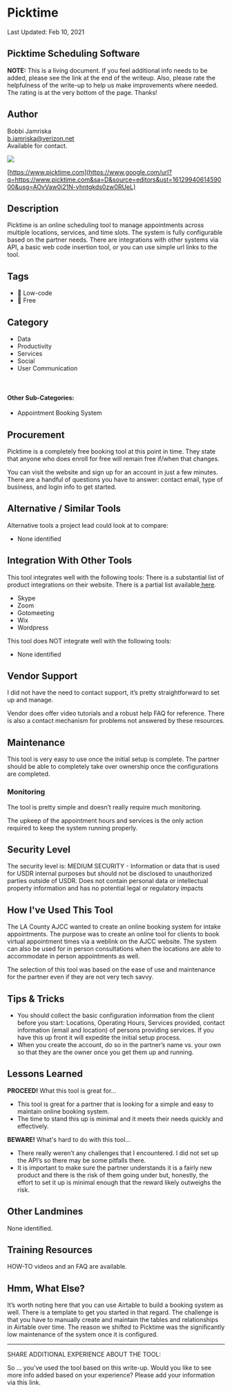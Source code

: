 # Picktime

Last Updated: Feb 10, 2021

## ‌Picktime Scheduling Software

**NOTE:** This is a living document. If you feel additional info needs to be added, please see the link at the end of the writeup. Also, please rate the helpfulness of the write-up to help us make improvements where needed. The rating is at the very bottom of the page. Thanks!

## Author

Bobbi Jamriska  
[b.jamriska@verizon.net](mailto:b.jamriska@verizon.net)  
Available for contact.

![](https://lh3.googleusercontent.com/ZeeepduXNbGJRyFSvLTMk9PCDHE_dmTxl8UMlJQgzHGS_R3SxIdwNiepWWA07YNVTSJnvRyXpLYT8y51FgDgcy1dkHPVlhxwFvMJQfbMwT3yw4_-1-c8ABNUxZTr6_hl8k0oyLoX)

[https://www.picktime.com](https://www.google.com/url?q=https://www.picktime.com&sa=D&source=editors&ust=1612994061459000&usg=AOvVaw0i21N-yhntgkds0zw0RUeL)

## Description <a id="h.7w7zez36b1wy"></a>

‌Picktime is an online scheduling tool to manage appointments across multiple locations, services, and time slots. The system is fully configurable based on the partner needs. There are integrations with other systems via API, a basic web code insertion tool, or you can use simple url links to the tool.

## Tags <a id="h.6mnfw9pne09c"></a>

* 🔧 Low-code
* 🎁 Free

## Category <a id="h.275oysyrlu3w"></a>

* Data
* Productivity
* Services
* Social
* User Communication

‌

#### Other Sub-Categories: <a id="h.fn3agtlxydsb"></a>

* ‌Appointment Booking System

## ‌Procurement <a id="h.go61rzbnc73"></a>

Picktime is a completely free booking tool at this point in time. They state that anyone who does enroll for free will remain free if/when that changes.

You can visit the website and sign up for an account in just a few minutes. There are a handful of questions you have to answer: contact email, type of business, and login info to get started.

## Alternative / Similar Tools <a id="h.ru44st8agyw1"></a>

‌‌Alternative tools a project lead could look at to compare:

* None identified

## Integration With Other Tools <a id="h.ojoayjospnj2"></a>

This tool integrates well with the following tools: There is a substantial list of product integrations on their website. There is a partial list available[ here](https://www.google.com/url?q=https://www.picktime.com/integrations&sa=D&source=editors&ust=1612994061465000&usg=AOvVaw0ysAG_pJNU8ckQimAP1HOE).

* Skype
* Zoom
* Gotomeeting
* Wix
* Wordpress

This tool does NOT integrate well with the following tools:

* None identified

## Vendor Support <a id="h.e50orjda7y75"></a>

I did not have the need to contact support, it’s pretty straightforward to set up and manage.

Vendor does offer video tutorials and a robust help FAQ for reference. There is also a contact mechanism for problems not answered by these resources.

## Maintenance <a id="h.o456lrtyv134"></a>

This tool is very easy to use once the initial setup is complete. The partner should be able to completely take over ownership once the configurations are completed.

### Monitoring <a id="h.mkbsvjvtwwdv"></a>

The tool is pretty simple and doesn’t really require much monitoring.

The upkeep of the appointment hours and services is the only action required to keep the system running properly.

## Security Level <a id="h.wp27bo5hatdz"></a>

The security level is: MEDIUM SECURITY - Information or data that is used for USDR internal purposes but should not be disclosed to unauthorized parties outside of USDR. Does not contain personal data or intellectual property information and has no potential legal or regulatory impacts

## How I've Used This Tool <a id="h.flwakkvuwzba"></a>

The LA County AJCC wanted to create an online booking system for intake appointments. The purpose was to create an online tool for clients to book virtual appointment times via a weblink on the AJCC website. The system can also be used for in person consultations when the locations are able to accommodate in person appointments as well.

The selection of this tool was based on the ease of use and maintenance for the partner even if they are not very tech savvy.

## Tips & Tricks <a id="h.wrvy8ngdpil0"></a>

* You should collect the basic configuration information from the client before you start: Locations, Operating Hours, Services provided, contact information \(email and location\) of persons providing services. If you have this up front it will expedite the initial setup process.
* When you create the account, do so in the partner’s name vs. your own so that they are the owner once you get them up and running.

## Lessons Learned <a id="h.9j1dk9qzdv6e"></a>

**PROCEED!** What this tool is great for…

* This tool is great for a partner that is looking for a simple and easy to maintain online booking system.
* The time to stand this up is minimal and it meets their needs quickly and effectively.

**BEWARE!** What's hard to do with this tool…

* There really weren’t any challenges that I encountered. I did not set up the API’s so there may be some pitfalls there.
* It is important to make sure the partner understands it is a fairly new product and there is the risk of them going under but, honestly, the effort to set it up is minimal enough that the reward likely outweighs the risk.

## Other Landmines

‌None identified.

## Training Resources <a id="h.jjhr8ylgtcxa"></a>

HOW-TO videos and an FAQ are available.

## Hmm, What Else? <a id="h.citc7idtx8n3"></a>

It’s worth noting here that you can use Airtable to build a booking system as well. There is a template to get you started in that regard. The challenge is that you have to manually create and maintain the tables and relationships in Airtable over time. The reason we shifted to Picktime was the significantly low maintenance of the system once it is configured.

--------------------------------------------------------------------------------------------------------------------

SHARE ADDITIONAL EXPERIENCE ABOUT THE TOOL:

So … you’ve used the tool based on this write-up. Would you like to see more info added based on your experience? Please add your information via this link.

